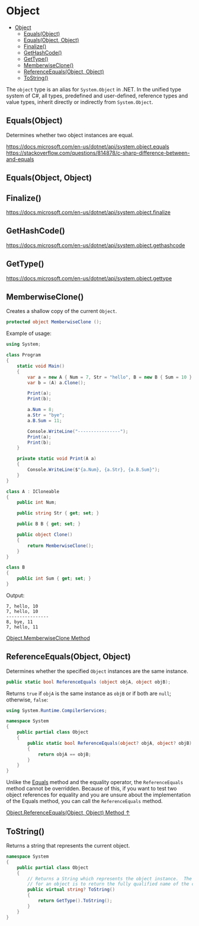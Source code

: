# Object

- [Object](#object)
  - [Equals(Object)](#equalsobject)
  - [Equals(Object, Object)](#equalsobject-object)
  - [Finalize()](#finalize)
  - [GetHashCode()](#gethashcode)
  - [GetType()](#gettype)
  - [MemberwiseClone()](#memberwiseclone)
  - [ReferenceEquals(Object, Object)](#referenceequalsobject-object)
  - [ToString()](#tostring)

The `object` type is an alias for `System.Object` in .NET. In the unified type system of C#, all types, predefined and user-defined, reference types and value types, inherit directly or indirectly from `System.Object`.

## Equals(Object)

Determines whether two object instances are equal.

https://docs.microsoft.com/en-us/dotnet/api/system.object.equals
https://stackoverflow.com/questions/814878/c-sharp-difference-between-and-equals

## Equals(Object, Object)

## Finalize()

https://docs.microsoft.com/en-us/dotnet/api/system.object.finalize

## GetHashCode()

https://docs.microsoft.com/en-us/dotnet/api/system.object.gethashcode

## GetType()

https://docs.microsoft.com/en-us/dotnet/api/system.object.gettype

## MemberwiseClone()

Creates a shallow copy of the current `Object`.

```csharp
protected object MemberwiseClone ();
```

Example of usage:

```csharp
using System;

class Program
{
    static void Main()
    {
        var a = new A { Num = 7, Str = "hello", B = new B { Sum = 10 } };
        var b = (A) a.Clone();

        Print(a);
        Print(b);

        a.Num = 8;
        a.Str = "bye";
        a.B.Sum = 11;

        Console.WriteLine("----------------");
        Print(a);
        Print(b);
    }

    private static void Print(A a)
    {
        Console.WriteLine($"{a.Num}, {a.Str}, {a.B.Sum}");
    }
}

class A : ICloneable
{
    public int Num;

    public string Str { get; set; }

    public B B { get; set; }

    public object Clone()
    {
        return MemberwiseClone();
    }
}

class B
{
    public int Sum { get; set; }
}
```

Output:

```output
7, hello, 10
7, hello, 10
----------------
8, bye, 11
7, hello, 11
```

[Object.MemberwiseClone Method](https://docs.microsoft.com/en-us/dotnet/api/system.object.memberwiseclone)

## ReferenceEquals(Object, Object)

Determines whether the specified `Object` instances are the same instance.

```csharp
public static bool ReferenceEquals (object objA, object objB);
```

Returns `true` if `objA` is the same instance as `objB` or if both are `null`; otherwise, `false`:

```csharp
using System.Runtime.CompilerServices;

namespace System
{
    public partial class Object
    {
        public static bool ReferenceEquals(object? objA, object? objB)
        {
            return objA == objB;
        }
    }
}
```

Unlike the [Equals](Equals.md) method and the equality operator, the `ReferenceEquals` method cannot be overridden. Because of this, if you want to test two object references for equality and you are unsure about the implementation of the Equals method, you can call the `ReferenceEquals` method.

[Object.ReferenceEquals(Object, Object) Method ↑](https://docs.microsoft.com/en-us/dotnet/api/system.object.referenceequals)

## ToString()

Returns a string that represents the current object.

```csharp
namespace System
{
    public partial class Object
    {
        // Returns a String which represents the object instance.  The default
        // for an object is to return the fully qualified name of the class.
        public virtual string? ToString()
        {
            return GetType().ToString();
        }
    }
}
```
